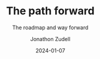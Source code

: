 ---
title: "The path forward"
subtitle: "The roadmap and way forward"
date: "2024-01-07"
author: Jonathon Zudell
---
